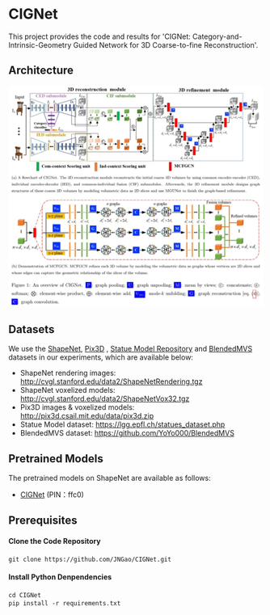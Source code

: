 # CIGNet
This project provides the code and results for 'CIGNet: Category-and-Intrinsic-Geometry Guided Network for 3D Coarse-to-fine Reconstruction'.

## Architecture
![Overview](./images/Fig1.jpg)



## Datasets

We use the [ShapeNet](https://www.shapenet.org/), [Pix3D](http://pix3d.csail.mit.edu/) ,  [Statue Model Repository](https://lgg.epfl.ch/statues_dataset.php) and [BlendedMVS](https://github.com/YoYo000/BlendedMVS) datasets in our experiments, which are available below:

- ShapeNet rendering images: http://cvgl.stanford.edu/data2/ShapeNetRendering.tgz
- ShapeNet voxelized models: http://cvgl.stanford.edu/data2/ShapeNetVox32.tgz
- Pix3D images & voxelized models: http://pix3d.csail.mit.edu/data/pix3d.zip
- Statue Model dataset: https://lgg.epfl.ch/statues_dataset.php
- BlendedMVS dataset: https://github.com/YoYo000/BlendedMVS

## Pretrained Models

The pretrained models on ShapeNet are available as follows:

- [CIGNet](https://pan.baidu.com/s/1TRjZymnOzjA-NNPT5s_IAQ) (PIN：ffc0)

## Prerequisites

#### Clone the Code Repository

```
git clone https://github.com/JNGao/CIGNet.git
```

#### Install Python Denpendencies

```
cd CIGNet
pip install -r requirements.txt
```
